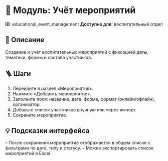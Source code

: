 # 📘 Модуль: Учёт мероприятий
**ID**: educational_event_management
**Доступно для**: воспитательный отдел

## 📝 Описание
Создание и учёт воспитательных мероприятий с фиксацией даты, тематики, формы и состава участников.

## 🪜 Шаги
1. Перейдите в раздел «Мероприятия».
2. Нажмите «Добавить мероприятие».
3. Заполните поля: название, дата, форма, формат (онлайн/офлайн), организатор.
4. Добавьте список участников вручную или через импорт.
5. Сохраните мероприятие.

## 💡 Подсказки интерфейса
– После сохранения мероприятие отображается в общем списке с фильтрами по дате, типу и статусу.
– Можно экспортировать список мероприятий в Excel.
